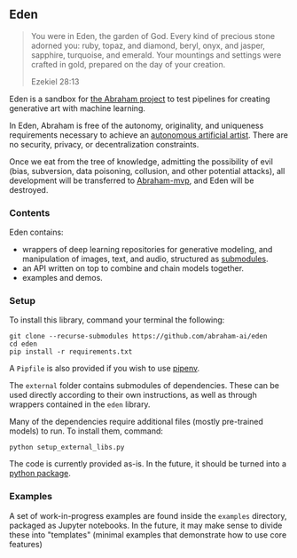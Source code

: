 ## Eden


> You were in Eden, the garden of God. Every kind of precious stone adorned you: ruby, topaz, and diamond, beryl, onyx, and jasper, sapphire, turquoise, and emerald. Your mountings and settings were crafted in gold, prepared on the day of your creation. 
> 
> Ezekiel 28:13


Eden is a sandbox for [the Abraham project](http://abraham.ai) to test pipelines for creating generative art with machine learning.

In Eden, Abraham is free of the autonomy, originality, and uniqueness requirements necessary to achieve an [autonomous artificial artist](https://medium.com/@genekogan/8384824a75c7). There are no security, privacy, or decentralization constraints. 

Once we eat from the tree of knowledge, admitting the possibility of evil (bias, subversion, data poisoning, collusion, and other potential attacks), all development will be transferred to [Abraham-mvp](https://github.com/abraham-ai/abraham), and Eden will be destroyed.


### Contents

Eden contains:
* wrappers of deep learning repositories for generative modeling, and manipulation of images, text, and audio, structured as [submodules](https://git-scm.com/book/en/v2/Git-Tools-Submodules).
* an API written on top to combine and chain models together.
* examples and demos.


### Setup

To install this library, command your terminal the following:

    git clone --recurse-submodules https://github.com/abraham-ai/eden
    cd eden
    pip install -r requirements.txt
    
A `Pipfile` is also provided if you wish to use [pipenv](https://github.com/pypa/pipenv).

The `external` folder contains submodules of dependencies. These can be used directly according to their own instructions, as well as through wrappers contained in the `eden` library. 

Many of the dependencies require additional files (mostly pre-trained models) to run. To install them, command:

    python setup_external_libs.py
    
The code is currently provided as-is. In the future, it should be turned into a [python package](https://pypi.org/).
    
### Examples

A set of work-in-progress examples are found inside the `examples` directory, packaged as Jupyter notebooks. In the future, it may make sense to divide these into "templates" (minimal examples that demonstrate how to use core features)
